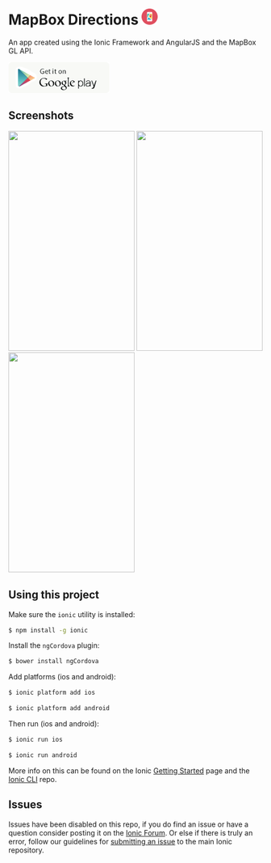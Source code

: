 MapBox Directions ![alt tag](https://github.com/gerardng/mapboxDirections/blob/master/logo.png)
=====================

An app created using the Ionic Framework and AngularJS and the MapBox GL API.

<a href="https://play.google.com/store/apps/details?id=com.gerardngjr.mapboxdirections" target="_blank" rel="noopener"><img src="https://github.com/gerardng/mapboxDirections/blob/master/google-store-btn.png"/></a>

## Screenshots
<img src="https://github.com/gerardng/mortgageCalculator/blob/master/directions.png" width="250px" height="435px"/>
<img src="https://github.com/gerardng/mortgageCalculator/blob/master/directions2.png" width="250px" height="435px"/>
<img src="https://github.com/gerardng/mortgageCalculator/blob/master/settings.png" width="250px" height="435px"/>


## Using this project

Make sure the `ionic` utility is installed:

```bash
$ npm install -g ionic
```

Install the `ngCordova` plugin:

```bash
$ bower install ngCordova
```

Add platforms (ios and android):

```bash
$ ionic platform add ios
```

```bash
$ ionic platform add android
```

Then run (ios and android): 

```bash
$ ionic run ios
```

```bash
$ ionic run android
```

More info on this can be found on the Ionic [Getting Started](http://ionicframework.com/getting-started) page and the [Ionic CLI](https://github.com/driftyco/ionic-cli) repo.

## Issues
Issues have been disabled on this repo, if you do find an issue or have a question consider posting it on the [Ionic Forum](http://forum.ionicframework.com/).  Or else if there is truly an error, follow our guidelines for [submitting an issue](http://ionicframework.com/submit-issue/) to the main Ionic repository.
